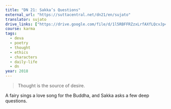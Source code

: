 ```yaml
---
title: "DN 21: Sakka’s Questions"
external_url: "https://suttacentral.net/dn21/en/sujato"
translator: sujato
drive_links: ["https://drive.google.com/file/d/1l5RBFFRZzxLrfAXfLQcvJp4dOm98tb1P"]
course: karma
tags:
  - deva
  - poetry
  - thought
  - ethics
  - characters
  - daily-life
  - dn
year: 2018
---
```


> Thought is the source of desire.

A fairy sings a love song for the Buddha, and Sakka asks a few deep questions.
